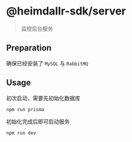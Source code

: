 # @heimdallr-sdk/server

> 监控后台服务

## Preparation

确保已经安装了 `MySQL` 与 `RabbitMQ`

## Usage

初次启动，需要先初始化数据库

```bash
npm run prisma
```

初始化完成后即可启动服务

```bash
npm run dev
```
